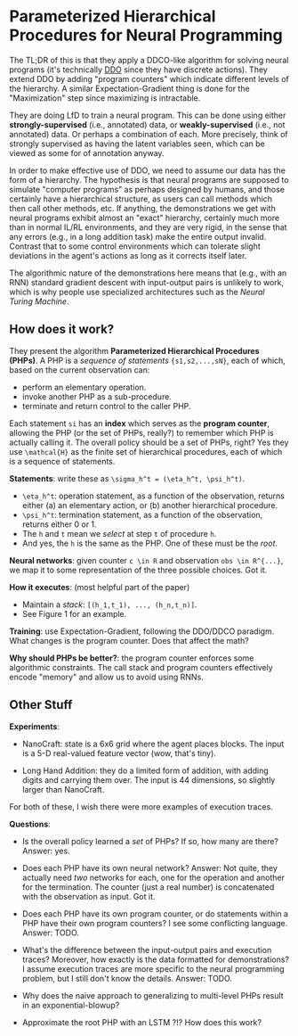 # Parameterized Hierarchical Procedures for Neural Programming

The TL;DR of this is that they apply a DDCO-like algorithm for solving neural
programs (it's technically [DDO][1] since they have discrete actions). They
extend DDO by adding "program counters" which indicate different levels of the
hierarchy. A similar Expectation-Gradient thing is done for the "Maximization"
step since maximizing is intractable.

They are doing LfD to train a neural program. This can be done using either
**strongly-supervised** (i.e., annotated) data, or **weakly-supervised** (i.e.,
not annotated) data. Or perhaps a combination of each. More precisely, think of
strongly supervised as having the latent variables seen, which can be viewed as
some for of annotation anyway.

In order to make effective use of DDO, we need to assume our data has the form
of a hierarchy. The hypothesis is that neural programs are supposed to simulate
"computer programs" as perhaps designed by humans, and those certainly have a
hierarchical structure, as users can call methods which then call other methods,
etc. If anything, the demonstrations we get with neural programs exhibit almost
an "exact" hierarchy, certainly much more than in normal IL/RL environments, and
they are very rigid, in the sense that any errors (e.g., in a long addition
task) make the entire output invalid. Contrast that to some control environments
which can tolerate slight deviations in the agent's actions as long as it
corrects itself later.

The algorithmic nature of the demonstrations here means that (e.g., with an RNN)
standard gradient descent with input-output pairs is unlikely to work, which is
why people use specialized architectures such as the *Neural Turing Machine*.


## How does it work?

They present the algorithm **Parameterized Hierarchical Procedures (PHPs)**. A
PHP is a *sequence of statements* `{s1,s2,...,sN}`, each of which, based on the
current observation can:

- perform an elementary operation.
- invoke another PHP as a sub-procedure.
- terminate and return control to the caller PHP.

Each statement `si` has an **index** which serves as the **program counter**,
allowing the PHP (or the set of PHPs, really?) to remember which PHP is actually
calling it. The overall policy should be a set of PHPs, right? Yes they use
`\mathcal{H}` as the finite set of hierarchical procedures, each of which is a
sequence of statements.

**Statements**: write these as `\sigma_h^t = (\eta_h^t, \psi_h^t)`.

- `\eta_h^t`: operation statement, as a function of the observation, returns
  either (a) an elementary action, or (b) another hierarchical procedure.
- `\psi_h^t`: termination statement, as a function of the observation, returns
  either 0 or 1.
- The `h` and `t` mean we *select* at step `t` of procedure `h`.
- And yes, the `h` is the same as the PHP. One of these must be the *root*.

**Neural networks**: given counter `c \in R` and observation `obs \in R^{...}`,
we map it to some representation of the three possible choices. Got it.

**How it executes**: (most helpful part of the paper)

- Maintain a *stack*: `[(h_1,t_1), ..., (h_n,t_n)]`.
- See Figure 1 for an example.

**Training**: use Expectation-Gradient, following the DDO/DDCO paradigm. What
changes is the program counter. Does that affect the math?

**Why should PHPs be better?**: the program counter enforces some algorithmic
constraints. The call stack and program counters effectively encode "memory" and
allow us to avoid using RNNs.


## Other Stuff

**Experiments**:

- NanoCraft: state is a 6x6 grid where the agent places blocks. The input is a
  5-D real-valued feature vector (wow, that's tiny).

- Long Hand Addition: they do a limited form of addition, with adding digits and
  carrying them over. The input is 44 dimensions, so slightly larger than
  NanoCraft.

For both of these, I wish there were more examples of execution traces.

**Questions**:

- Is the overall policy learned a *set* of PHPs? If so, how many are there?
  Answer: yes.

- Does each PHP have its own neural network? Answer: Not quite, they actually
  need *two* networks for each, one for the operation and another for the
  termination. The counter (just a real number) is concatenated with the
  observation as input. Got it.

- Does each PHP have its own program counter, or do statements within a PHP have
  their own program counters? I see some conflicting language. Answer: TODO.

- What's the difference between the input-output pairs and execution traces?
  Moreover, how exactly is the data formatted for demonstrations? I assume
  execution traces are more specific to the neural programming problem, but I
  still don't know the details. Answer: TODO.

- Why does the naive approach to generalizing to multi-level PHPs result in an
  exponential-blowup?

- Approximate the root PHP with an LSTM ?!? How does this work?


[1]:https://danieltakeshi.github.io/2017/11/24/ddo/
